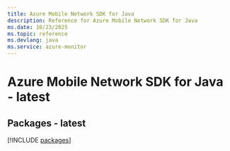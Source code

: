 ```yaml
---
title: Azure Mobile Network SDK for Java
description: Reference for Azure Mobile Network SDK for Java
ms.date: 10/23/2025
ms.topic: reference
ms.devlang: java
ms.service: azure-monitor
---
```

# Azure Mobile Network SDK for Java - latest
## Packages - latest
[!INCLUDE [packages](mobile-network-index.md)]